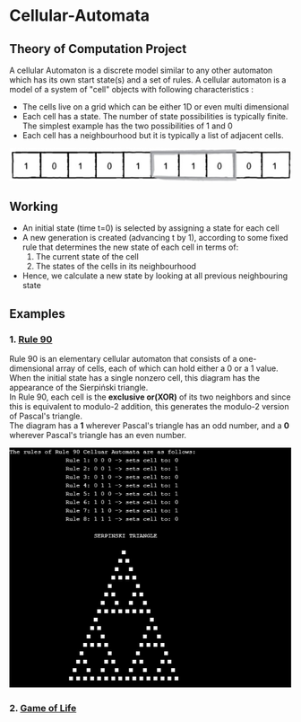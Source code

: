 # Cellular-Automata
## Theory of Computation Project
A cellular Automaton is a discrete model similar to any other automaton which has its own start state(s) and a set of rules. 
A cellular automaton is a model of a system of "cell" objects with following characteristics :

* The cells live on a grid which can be either 1D or even multi dimensional
* Each cell has a state. The number of state possibilities is typically finite. The simplest example has the two possibilities of 1 and 0
* Each cell has a neighbourhood but it is typically a list of adjacent cells.

![CA](https://github.com/Surajpedd/Cellular-Automata/blob/main/Img/CA.jpg)

## Working
<ul>
 <li>An initial state (time t=0) is selected by assigning a state for each cell</li>
 <li>A new generation is created (advancing t by 1), according to some fixed rule that determines the new state of each cell in terms of:
     <ol>
         <li>The current state of the cell</li>
         <li>The states of the cells in its neighbourhood</li>
     </ol>
 </li>
 <li>Hence, we calculate a new state by looking at all previous neighbouring state</li>
</ul>

## Examples

 ### 1. [Rule 90](https://github.com/Surajpedd/Cellular-Automata/blob/main/Rule90.cpp)
 
Rule 90 is an elementary cellular automaton that consists of a one-dimensional array of cells, each of which can hold either a 0 or a 1 value. When the initial state has a single nonzero cell, this diagram has the appearance of the Sierpiński triangle.<br>
In Rule 90, each cell is the <b>exclusive or(XOR)</b> of its two neighbors and since this is equivalent to modulo-2 addition, this generates the modulo-2 version of Pascal's triangle.<br>
The diagram has a <b>1</b> wherever Pascal's triangle has an odd number, and a <b>0</b> wherever Pascal's triangle has an even number.

![Rule 90](https://github.com/Surajpedd/Cellular-Automata/blob/main/Img/Rule90.jpg)

 ### 2. [Game of Life](https://github.com/Surajpedd/Cellular-Automata/blob/main/GameofLife.cpp)
